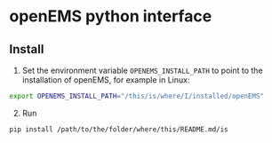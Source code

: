 # openEMS python interface

## Install
1. Set the environment variable `OPENEMS_INSTALL_PATH` to point to the installation of openEMS, for example in Linux:
```bash
export OPENEMS_INSTALL_PATH="/this/is/where/I/installed/openEMS"
```
2. Run
```bash
pip install /path/to/the/folder/where/this/README.md/is
```